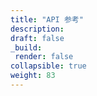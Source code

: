 ```yaml
---
title: "API 参考"
description: 
draft: false
_build:
 render: false
collapsible: true
weight: 83
---
```


